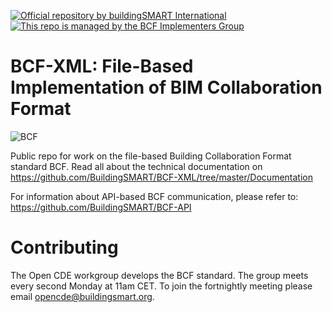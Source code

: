 [![Official repository by buildingSMART International](https://img.shields.io/badge/buildingSMART-Official%20Repository-orange.svg)](https://www.buildingsmart.org/)
[![This repo is managed by the BCF Implementers Group](https://img.shields.io/badge/-BCF%20Implementers%20Group-blue.svg)](https://img.shields.io/badge/-BCF%20Implementers%20Group-blue.svg)

BCF-XML: File-Based Implementation of BIM Collaboration Format
===

![BCF](https://raw.githubusercontent.com/buildingSMART/BCF-XML/master/Icons/BCFicon128.png "The BCF logo")

Public repo for work on the file-based Building Collaboration Format standard BCF.
Read all about the technical documentation on https://github.com/BuildingSMART/BCF-XML/tree/master/Documentation 

For information about API-based BCF communication, please refer to: https://github.com/BuildingSMART/BCF-API

# Contributing

The Open CDE workgroup develops the BCF standard. The group meets every second Monday at 11am CET. To join the fortnightly meeting please email [opencde@buildingsmart.org](mailto:opencde@buildingsmart.org). 